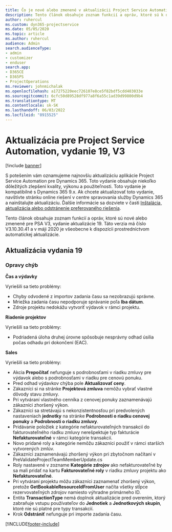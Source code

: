 ```yaml
---
title: Čo je nové alebo zmenené v aktualizácii Project Service Automation, vydanie 19, V3
description: Tento článok obsahuje zoznam funkcií a opráv, ktoré sú k dispozícii v Project Service Automation Update Release 19, V3.
author: ruhercul
ms.custom: dyn365-projectservice
ms.date: 05/05/2020
ms.topic: article
ms.author: ruhercul
audience: Admin
search.audienceType:
- admin
- customizer
- enduser
search.app:
- D365CE
- D365PS
- ProjectOperations
ms.reviewer: johnmichalak
ms.openlocfilehash: a17275220eec726107e8ce5f82bdf5cdd403033e
ms.sourcegitcommit: 6cfc50d89528df977a8f6a55c1ad39d99800d9b4
ms.translationtype: MT
ms.contentlocale: sk-SK
ms.lasthandoff: 06/03/2022
ms.locfileid: "8915525"
---
```

# <a name="project-service-automation-update-release-19-v3"></a>Aktualizácia pre Project Service Automation, vydanie 19, V3

[!include [banner](../includes/psa-now-project-operations.md)]

S potešením vám oznamujeme najnovšiu aktualizáciu aplikácie Project Service Automation pre Dynamics 365. Toto vydanie obsahuje niekoľko dôležitých zlepšení kvality, výkonu a použiteľnosti. Toto vydanie je kompatibilné s Dynamics 365 9.x. Ak chcete aktualizovať toto vydanie, navštívte stránku online riešení v centre spravovania služby Dynamics 365 a nainštalujte aktualizáciu. Ďalšie informácie sa dozviete v časti [Inštalácia, aktualizácia alebo odstránenie preferovaného riešenia](/power-platform/admin/install-remove-preferred-solution).

Tento článok obsahuje zoznam funkcií a opráv, ktoré sú nové alebo zmenené pre PSA V3, vydanie aktualizácie 19. Táto verzia má číslo V3.10.30.41 a v máji 2020 je všeobecne k dispozícii prostredníctvom automatickej aktualizácie.

## <a name="update-release-19"></a>Aktualizácia vydania 19

### <a name="bug-fixes"></a>Opravy chýb

**Čas a výdavky**

Vyriešili sa tieto problémy: 

- Chyby odvodené z importov zadania času sa nezobrazujú správne.
- Mriežka zadania času nepodporuje správanie poľa **Iba dátum**.
- Zdroje projektu nedokážu vytvoriť výdavok v rámci projektu.

**Riadenie projektov**

Vyriešili sa tieto problémy: 

-  Podriadená úloha druhej úrovne spôsobuje nesprávny odhad úsilia počas odhadu pri dokončení (EAC).

**Sales**

Vyriešili sa tieto problémy: 

- Akcia **Prepočítať** nefunguje s podrobnosťami v riadku zmluvy pre výdavok alebo s podrobnosťami v riadku pre cenovú ponuku.
- Pred odhad výdavkov chýba pole **Aktualizovať ceny**.
-  Zákazníci si na stránke **Projektová zmluva** nemôžu vybrať vlastné dôvody stavu zmluvy.
- Pri vytváraní vlastného cenníka z cenovej ponuky zaznamenávajú zákazníci zhoršený výkon.
- Zákazníci sa stretávajú s nekonzistentnosťou pri predvolených nastaveniach **jednotky** na stránke **Podrobnosti o riadku cenovej ponuky** a **Podrobnosti o riadku zmluvy**.
- Pridávanie položiek z kategórie nefakturovateľných transakcií do fakturovateľného riadku zmluvy nerešpektuje typ fakturácie **Nefakturovateľné** v rámci kategórie transakcií.
- Novo pridané roly a kategórie nemôžu zákazníci použiť v rámci starších vytvorených zmlúv.
- Zákazníci zaznamenávajú zhoršený výkon pri zbytočnom načítaní v PreValidateProjectTeamMemberUpdate.cs
- Roly nastavené v zozname **Kategórie zdrojov** ako nefakturovateľné by sa mali pridať na kartu **Fakturovateľné roly** v riadku zmluvy projektu ako **Nefakturovateľné**.
- Pri vytváraní projektu môžu zákazníci zaznamenať zhoršený výkon, pretože **GetBookableResourceIdFromUser** načíta všetky stĺpce rezervovateľných zdrojov namiesto výhradne primárneho ID.
- Entita **TransactionType** nemá doplnok aktualizácie pred overením, ktorý zabraňuje vstupu používateľov do **Jednotiek** a **Jednotkových skupín**, ktoré nie sú platné pre typy transakcií.
- Krok **Odstrániť** nefunguje pri importe zadania času.


[!INCLUDE[footer-include](../includes/footer-banner.md)]
